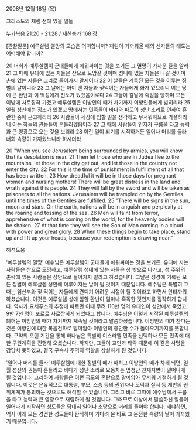2008년 12월 18일 (목)

그리스도의 재림 전에 있을 일들



누가복음 21:20 - 21:28 / 새찬송가 168 장


[관찰질문]
예루살렘 멸망의 모습은 어떠합니까? 
재림이 가까워올 때의 신자들의 태도는 어떠해야 합니까?  

20 너희가 예루살렘이 군대들에게 에워싸이는 것을 보거든 그 멸망이 가까운 줄을 알라 
21 그 때에 유대에 있는 자들은 산으로 도망갈 것이며 성내에 있는 자들은 나갈 것이며 촌에 있는 자들은 그리로 들어가지 말지어다 
22 이 날들은 기록된 모든 것을 이루는 징벌의 날이니라 
23 그 날에는 아이 밴 자들과 젖먹이는 자들에게 화가 있으리니 이는 땅에 큰 환난과 이 백성에게 진노가 있겠음이로다 
24 그들이 칼날에 죽임을 당하며 모든 이방에 사로잡혀 가겠고 예루살렘은 이방인의 때가 차기까지 이방인들에게 밟히리라
25 일월 성신에는 징조가 있겠고 땅에서는 민족들이 바다와 파도의 성난 소리로 인하여 혼란한 중에 곤고하리라 
26 사람들이 세상에 임할 일을 생각하고 무서워하므로 기절하리니 이는 하늘의 권능들이 흔들리겠음이라
27 그 때에 사람들이 인자가 구름을 타고 능력과 큰 영광으로 오는 것을 보리라 
28 이런 일이 되기를 시작하거든 일어나 머리를 들라 너희 속량이 가까웠느니라 하시더라 

20 "When you see Jerusalem being surrounded by armies, you will know that its desolation is near. 
21 Then let those who are in Judea flee to the mountains, let those in the city get out, and let those in the country not enter the city. 
22 For this is the time of punishment in fulfillment of all that has been written. 
23 How dreadful it will be in those days for pregnant women and nursing mothers! There will be great distress in the land and wrath against this people. 
24 They will fall by the sword and will be taken as prisoners to all the nations. Jerusalem will be trampled on by the Gentiles until the times of the Gentiles are fulfilled. 
25 "There will be signs in the sun, moon and stars. On the earth, nations will be in anguish and perplexity at the roaring and tossing of the sea. 
26 Men will faint from terror, apprehensive of what is coming on the world, for the heavenly bodies will be shaken.
27 At that time they will see the Son of Man coming in a cloud with power and great glory. 
28 When these things begin to take place, stand up and lift up your heads, because your redemption is drawing near."

해석도움





'예루살렘의 멸망'
 예수님은 예루살렘이 군대들에 에워싸이는 것을 보거든, 유대에 사는 사람들은 산으로 도망하고, 예루살렘 성내에 있는 자들은 성 밖으로 나가고, 성 주위의 촌락에 있는 사람들은 성안으로 들어가지 말라고 하셨습니다. 그날은 성경에 기록된 모든 징벌이 예루살렘 성안에 이루어지는 날이 될 것이기 때문입니다. 예수님은 특별히 그때는 임산부와 젖 먹이는 자들에게 견디기 어려운 시절이 될 것이라고 하면서 안타까워하셨습니다. 이것은 예루살렘 성에 임할 환난이 얼마나 혹독한 것인지를 짐작하게 합니다. 역사가 요세푸스의 추정에 따르면 이때 무려 110만 명의 유대인이 성안에서 죽었고, 9만 7천 명이 포로로 사로잡히게 되었다고 합니다. 예수님은 이렇게 시작된 예루살렘의 폐허는 이방인의 때가 차기까지 계속될 것이라고 말씀하셨습니다. 이방인의 때가 찬다는 것은 이방인에 대한 복음전파로 말미암아 이방인의 충만한 수가 돌아오기까지를 뜻합니다. 구약의 오랜 기간을 통해 하나님은 특별히 이스라엘 민족을 선택하사 모든 민족에 대한 구원계획을 진행해 오셨습니다. 하지만, 그들이 교만과 타락 때문에 이 같은 사명을 감당치 못하였고, 결국 구속사 주역의 역할을 상실하게 된 것입니다.   

'일어나 머리를 들라'
 예루살렘에 대한 징벌의 때가 마치고 이방인의 때가 차게 되면, 일월 성신의 권능이 흔들리고 바다가 성난 소리로 요동치는 엄청난 천재지변이 일어나게 될 것입니다. 그리하여 사람들은 이런 극도의 혼란으로 말미암아 무서워 기절하게 될 것입니다. 이것은 은유적으로 대통령, 부모, 스승 등의 권위자나 도덕과 질서 등 제반의 권위체계가 붕괴하는 것으로도 해석할 수 있습니다. 그리고 바로 그때에 예수님께서 구름을 타고 능력과 큰 영광으로 재림하게 될 것입니다. 그러므로 이상에서 말씀하신 일들이 일어나기 시작하면 성도들은 담대히 일어나 소망으로 머리를 들어야 합니다. 왜냐하면, 역사 이래 모든 경건한 성도들이 탄식하며 기다려 온 바로 그 온전한 속량의 날이 가까웠기 때문입니다.